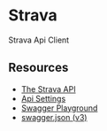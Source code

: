 # Strava

Strava Api Client




## Resources

- [The Strava API](https://developers.strava.com/)
- [Api Settings](https://www.strava.com/settings/api)
- [Swagger Playground](https://developers.strava.com/playground/)
- [swagger.json (v3)](https://developers.strava.com/swagger/swagger.json)